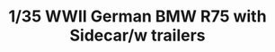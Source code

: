 ---
title: "1/35 WWII German BMW R75 with Sidecar/w trailers"
price: "TBA" 
desc: "Maketa"
img_path: "/assets/img/GWH03510.jpg"
brand: "N/A"
available: false
special_offer: false
new: false
soon: false
cat: "010000"
subcat: "013100"
subsubcat: "N/A"
sifra: "GWH03510"
---